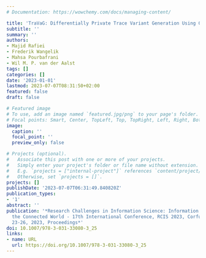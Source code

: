 ```yaml
---
# Documentation: https://wowchemy.com/docs/managing-content/

title: 'TraVaG: Differentially Private Trace Variant Generation Using GANs'
subtitle: ''
summary: ''
authors:
- Majid Rafiei
- Frederik Wangelik
- Mahsa Pourbafrani
- Wil M. P. van der Aalst
tags: []
categories: []
date: '2023-01-01'
lastmod: 2023-07-07T08:31:50+02:00
featured: false
draft: false

# Featured image
# To use, add an image named `featured.jpg/png` to your page's folder.
# Focal points: Smart, Center, TopLeft, Top, TopRight, Left, Right, BottomLeft, Bottom, BottomRight.
image:
  caption: ''
  focal_point: ''
  preview_only: false

# Projects (optional).
#   Associate this post with one or more of your projects.
#   Simply enter your project's folder or file name without extension.
#   E.g. `projects = ["internal-project"]` references `content/project/deep-learning/index.md`.
#   Otherwise, set `projects = []`.
projects: []
publishDate: '2023-07-07T06:31:49.840820Z'
publication_types:
- '1'
abstract: ''
publication: '*Research Challenges in Information Science: Information Science and
  the Connected World - 17th International Conference, RCIS 2023, Corfu, Greece, May
  23-26, 2023, Proceedings*'
doi: 10.1007/978-3-031-33080-3_25
links:
- name: URL
  url: https://doi.org/10.1007/978-3-031-33080-3_25
---
```

